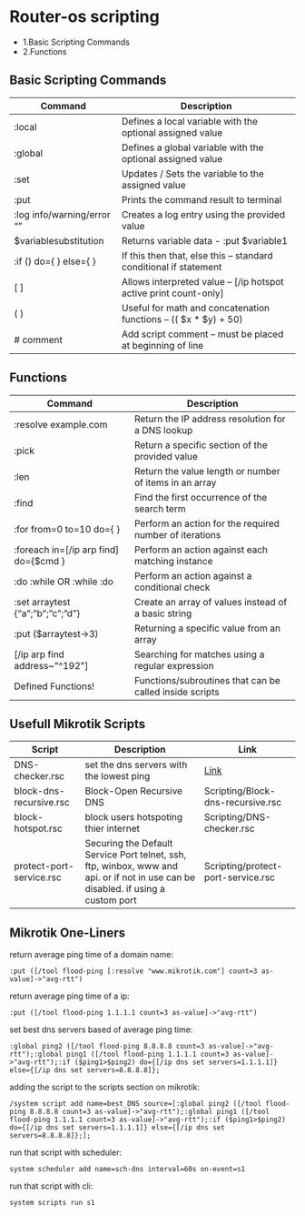 # Router-os scripting
<ul>
<li>1.Basic Scripting Commands</li>
<li>2.Functions</li>
</ul>




## Basic Scripting Commands


|Command|Description|
|---|---|
|:local <variable name> <value>|Defines a local variable with the optional assigned value|
|:global <variable name> <value>|Defines a global variable with the optional assigned value|
|:set <variable name> <value>|Updates / Sets the variable to the assigned value|
|:put <value>|Prints the command result to terminal|
|:log info/warning/error “<value>”|Creates a log entry using the provided value|
|$variablesubstitution|Returns variable data - :put $variable1|
|:if (<condition>) do={ } else={ }|If this then that, else this – standard conditional if statement|
|[ <comand line substitution> ]|Allows interpreted value – [/ip hotspot active print count-only]|
|( <grouping operator> )|Useful for math and concatenation functions – (( $x * $y) + 50)|
| # comment |Add script comment – must be placed at beginning of line|



## Functions

|Command|Description|
|---|---|
|:resolve example.com|Return the IP address resolution for a DNS lookup|
|:pick <str> <start> <end>|Return a specific section of the provided value|
|:len <str>|Return the value length or number of items in an array|
|:find <str> <tofind>|Find the first occurrence of the search term|
|:for <str> from=0 to=10 do={ }|Perform an action for the required number of iterations|
|:foreach <str> in=[/ip arp find] do={$cmd }|Perform an action against each matching instance|
|:do :while OR :while :do|Perform an action against a conditional check|
|:set arraytest {“a”;”b”;”c”;”d”}|Create an array of values instead of a basic string|
|:put ($arraytest->3)|Returning a specific value from an array|
|[/ip arp find address~"^192"]|Searching for matches using a regular expression|
|Defined Functions!|Functions/subroutines that can be called inside scripts|




## Usefull Mikrotik Scripts
|Script|Description|Link|
|---|---|---|
|DNS-checker.rsc|set the dns servers with the lowest ping|<a href="/DNS-checker.rsc">Link</a>|
|block-dns-recursive.rsc|Block-Open Recursive DNS|Scripting/Block-dns-recursive.rsc|
|block-hotspot.rsc|block users hotspoting thier internet|Scripting/DNS-checker.rsc|
|protect-port-service.rsc|Securing the Default Service Port telnet, ssh, ftp, winbox, www and api. or if not in use can be disabled. if using a custom port|Scripting/protect-port-service.rsc|






## Mikrotik One-Liners

return average ping time of a domain name:

    :put ([/tool flood-ping [:resolve "www.mikrotik.com"] count=3 as-value]->"avg-rtt")

return average ping time of a ip:

    :put ([/tool flood-ping 1.1.1.1 count=3 as-value]->"avg-rtt")



set best dns servers based of average ping time:

    :global ping2 ([/tool flood-ping 8.8.8.8 count=3 as-value]->"avg-rtt");:global ping1 ([/tool flood-ping 1.1.1.1 count=3 as-value]->"avg-rtt");:if ($ping1>$ping2) do={[/ip dns set servers=1.1.1.1]} else={[/ip dns set servers=8.8.8.8]};


adding the script to the scripts section on mikrotik:

    /system script add name=best_DNS source=[:global ping2 ([/tool flood-ping 8.8.8.8 count=3 as-value]->"avg-rtt");:global ping1 ([/tool flood-ping 1.1.1.1 count=3 as-value]->"avg-rtt");:if ($ping1>$ping2) do={[/ip dns set servers=1.1.1.1]} else={[/ip dns set servers=8.8.8.8]};];

run that script with scheduler:

    system scheduler add name=sch-dns interval=60s on-event=s1


run that script with cli:

    system scripts run s1

